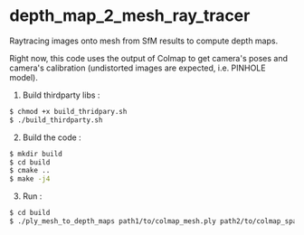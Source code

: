 # depth_map_2_mesh_ray_tracer

Raytracing images onto mesh from SfM results to compute depth maps.

Right now, this code uses the output of Colmap to get camera's poses and camera's calibration (undistorted images are expected, i.e. PINHOLE model).

1. Build thirdparty libs : 

```bash
$ chmod +x build_thridpary.sh
$ ./build_thirdparty.sh
```

2. Build the code :

```bash
$ mkdir build 
$ cd build
$ cmake ..
$ make -j4
```

3. Run :

```bash
$ cd build
$ ./ply_mesh_to_depth_maps path1/to/colmap_mesh.ply path2/to/colmap_sparse_results/ output/path/for/depth_maps/
```
